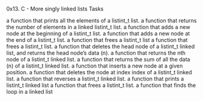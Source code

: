 0x13. C - More singly linked lists Tasks

 a function that prints all the elements of a listint_t list.
 a function that returns the number of elements in a linked listint_t list.
  a function that adds a new node at the beginning of a listint_t list.
   a function that adds a new node at the end of a listint_t list.
    a function that frees a listint_t list
     a function that frees a listint_t list.
   a function that deletes the head node of a listint_t linked list, and returns the head node’s data (n).
  a function that returns the nth node of a listint_t linked list.
   a function that returns the sum of all the data (n) of a listint_t linked list.
   a function that inserts a new node at a given position.
   a function that deletes the node at index index of a listint_t linked list.
    a function that reverses a listint_t linked list.
    a function that prints a listint_t linked list
     a function that frees a listint_t list.
     a function that finds the loop in a linked list

